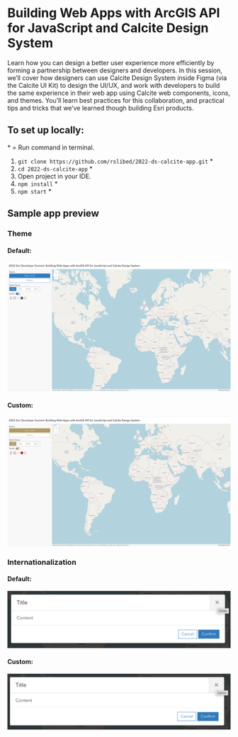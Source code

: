 # Building Web Apps with ArcGIS API for JavaScript and Calcite Design System

Learn how you can design a better user experience more efficiently by forming a partnership between designers and developers. In this session, we’ll cover how designers can use Calcite Design System inside Figma (via the Calcite UI Kit) to design the UI/UX, and work with developers to build the same experience in their web app using Calcite web components, icons, and themes. You’ll learn best practices for this collaboration, and practical tips and tricks that we’ve learned though building Esri products.

## To set up locally:

\* = Run command in terminal.

1. `git clone https://github.com/rslibed/2022-ds-calcite-app.git` \*
2. `cd 2022-ds-calcite-app` \*
3. Open project in your IDE.
4. `npm install` \*
5. `npm start` \*

## Sample app preview

### Theme

#### Default:
![Default theme](https://github.com/rslibed/2022-ds-calcite-app/blob/master/public/static/img/default-theme.png)

#### Custom:
![Custom theme](https://github.com/rslibed/2022-ds-calcite-app/blob/master/public/static/img/custom-theme.png)

### Internationalization

#### Default:
![Default internationalization](https://github.com/rslibed/2022-ds-calcite-app/blob/master/public/static/img/default-intl.png)

#### Custom:
![Custom internationalization](https://github.com/rslibed/2022-ds-calcite-app/blob/master/public/static/img/custom-intl.png)

